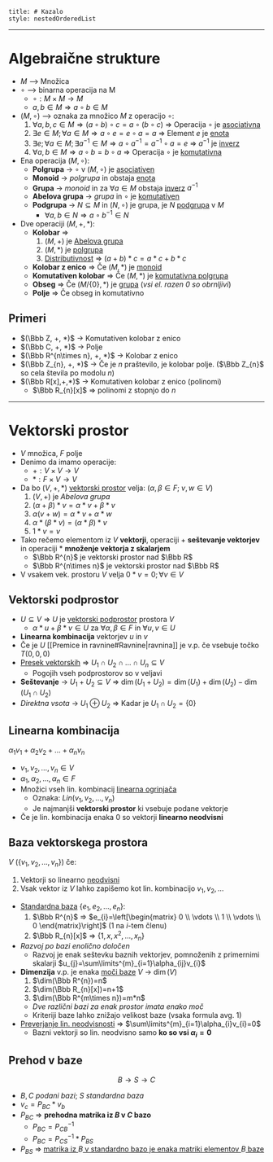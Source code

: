 ```table-of-contents
title: # Kazalo
style: nestedOrderedList
```
---
# Algebraične strukture
- $M$ --> Množica
- $\circ$ --> binarna operacija na M
	- $\circ: M\times M\rightarrow M$
	- $a,b\in M\Rightarrow a\circ b\in M$
- $(M,\circ)$ --> oznaka za množico $M$ z operacijo $\circ$:
	1. $\forall a,b,c\in M \Rightarrow (a\circ b)\circ c= a\circ(b\circ c)$ => Operacija $\circ$ je <u>asociativna</u>
	2. $\exists e\in M; \forall a\in M\Rightarrow a\circ e=e\circ a=a$ => Element $e$ je <u>enota</u>
	3. $\exists e;\forall a\in M; \exists a^{-1}\in M \Rightarrow a\circ a^{-1}=a^{-1}\circ a=e$ => $a^{-1}$ je <u>inverz</u>
	4. $\forall a,b\in M \Rightarrow a\circ b=b\circ a$ => Operacija $\circ$ je <u>komutativna</u>
- Ena operacija $(M, \circ)$:
	- **Polgrupa** -> $\circ$ v $(M,\circ)$ je <u>asociativen</u>
	- **Monoid** -> *polgrupa* in obstaja <u>enota</u>
	- **Grupa** -> *monoid* in za $\forall a\in M$ obstaja <u>inverz</u> $a^{-1}$
	- **Abelova grupa** -> *grupa* in $\circ$ je <u>komutativen</u>
	- **Podgrupa** -> $N\subseteq M$ in $(N,\circ)$ je grupa, je $N$ <u>podgrupa</u> v $M$
		- $\forall a,b\in N\Rightarrow a\circ b^{-1}\in N$
- Dve operaciji $(M, +, *)$:
	- **Kolobar** =>
		1. $(M,+)$ je <u>Abelova grupa</u>
		2. $(M, *)$ je <u>polgrupa</u>
		3. <u>Distributivnost</u> => $(a+b)*c= a*c+b*c$
	- **Kolobar z enico** => Če $(M, *)$ je <u>monoid</u>
	- **Komutativen kolobar** => Če $(M, *)$ je <u>komutativna polgrupa</u>
	- **Obseg** => Če $(M/\{0\}, *)$ je <u>grupa</u> (*vsi el. razen $0$ so obrnljivi*)
	- **Polje** => Če obseg in komutativno
## Primeri
- $(\Bbb Z, +, *)$ -> Komutativen kolobar z enico
- $(\Bbb C, +, *)$ -> Polje
- $(\Bbb R^{n\times n}, +, *)$ -> Kolobar z enico
- $(\Bbb Z_{n}, +, *)$ -> Če je $n$ praštevilo, je kolobar polje.  ($\Bbb Z_{n}$ so cela števila po modolu $n$)
- $(\Bbb R[x],+,*)$ -> Komutativen kolobar z enico (polinomi)
	- $\Bbb R_{n}[x]$ => polinomi z stopnjo do $n$

---
# Vektorski prostor
- $V$ množica, $F$ polje
- Denimo da imamo operacije:
	- $+: V\times V\rightarrow V$
	- $*: F\times V\rightarrow V$
- Da bo $(V, +, *)$ <u>vektorski prostor</u> velja: ($\alpha,\beta\in F;\ v,w\in V$)
	1. $(V, +)$ je *Abelova grupa*
	2. $(\alpha+\beta)*v=\alpha*v+\beta*v$
	3. $\alpha(v+w)=\alpha*v+\alpha*w$
	4. $\alpha*(\beta*v)=(\alpha*\beta)*v$
	5. $1*v=v$
- Tako rečemo elementom iz $V$ **vektorji**, operaciji $+$ **seštevanje vektorjev** in operaciji $*$ **množenje vektorja z skalarjem**
	- $\Bbb R^{n}$ je vektorski prostor nad $\Bbb R$
	- $\Bbb R^{n\times n}$ je vektorski prostor nad $\Bbb R$
- V vsakem vek. prostoru $V$ velja $0*v=0; \forall v\in V$
## Vektorski podprostor
- $U\subseteq V$ => $U$ je <u>vektorski podprostor</u> prostora $V$
	- $\alpha*u+\beta*v\in U$ za $\forall \alpha,\beta\in F$ in $\forall u,v\in U$
- **Linearna kombinacija** vektorjev $u$ in $v$
- Če je $U$ [[Premice in ravnine#Ravnine|ravnina]] je v.p. če vsebuje točko $T(0,0,0)$
- <u>Presek vektorskih</u> => $U_{1}\cap U_{2}\cap\dots\cap U_{n} \subseteq V$
	- Pogojih vseh podprostorov so v veljavi
- **Seštevanje** -> $U_{1}+U_{2}\subseteq V$ => $\dim(U_{1}+U_{2})=\dim(U_{1})+\dim(U_{2})-\dim(U_{1}\cap U_{2})$
- *Direktna vsota* -> $U_{1}\oplus U_{2}$ => Kadar je $U_{1}\cap U_{2}=\{0\}$
## Linearna kombinacija
$\alpha_{1}v_{1}+\alpha_{2}v_{2}+\dots+\alpha_{n}v_{n}$
- $v_{1},v_{2},\dots,v_{n}\in V$
- $\alpha_{1},\alpha_{2},\dots,\alpha_{n}\in F$
- Množici vseh lin. kombinacij <u>linearna ogrinjača</u>
	- Oznaka: $Lin(v_{1},v_{2},\dots,v_{n})$
	- Je najmanjši **vektorski prostor** ki vsebuje podane vektorje
- Če je lin. kombinacija enaka $0$ so vektorji **linearno neodvisni**
## Baza vektorskega prostora
$V$ ($\{v_{1},v_{2},\dots,v_{n}\}$) če:
1. Vektorji so linearno <u>neodvisni</u>
2. Vsak vektor iz $V$ lahko zapišemo kot lin. kombinacijo $v_{1},v_{2},\dots$
- <u>Standardna baza</u> $\{e_{1},e_{2},\dots,e_{n}\}$:
	1. $\Bbb R^{n}$ => $e_{i}=\left[\begin{matrix} 0 \\ \vdots \\ 1 \\ \vdots \\ 0 \end{matrix}\right]$ (1 na $i$-tem členu)
	2. $\Bbb R_{n}[x]$ => $\{ 1,x,x^{2},\dots,x_{n} \}$
- *Razvoj po bazi enolično določen*
	- Razvoj je enak seštevku baznih vektorjev, pomnoženih z primernimi skalarji $u_{j}=\sum\limits^{m}_{i=1}\alpha_{ij}v_{i}$
- **Dimenzija** v.p. je enaka <u>moči baze</u> $V$ -> $\dim(V)$
	1. $\dim(\Bbb R^{n})=n$
	2. $\dim(\Bbb R_{n}[x])=n+1$
	3. $\dim(\Bbb R^{m\times n})=m*n$
	- *Dve različni bazi za enak prostor imata enako moč*
	- Kriteriji baze lahko znižajo velikost baze (vsaka formula avg. 1)
- <u>Preverjanje lin. neodvisnosti</u> => $\sum\limits^{m}_{i=1}\alpha_{i}v_{i}=0$
	- Bazni vektorji so lin. neodvisno samo **ko so vsi $\alpha_{i}=0$**
## Prehod v baze
$$B\to S\to C$$
- $B, C$ *podani bazi*; $S$ *standardna baza*
- $v_{c}=P_{BC}*v_{b}$
- $P_{BC}$ => **prehodna matrika iz $B$ v $C$ bazo**
	- $P_{BC}=P_{CB}^{-1}$
	- $P_{BC}=P_{CS}^{-1}*P_{BS}$
- $P_{BS}$ => <u>matrika iz </u>$B$<u> v standardno bazo je enaka matriki elementov </u>$B$<u> baze</u>